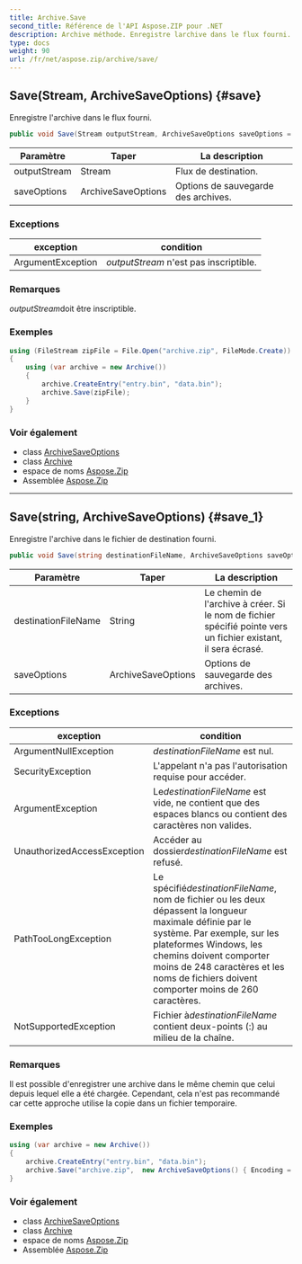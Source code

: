 ```yaml
---
title: Archive.Save
second_title: Référence de l'API Aspose.ZIP pour .NET
description: Archive méthode. Enregistre larchive dans le flux fourni.
type: docs
weight: 90
url: /fr/net/aspose.zip/archive/save/
---
```

## Save(Stream, ArchiveSaveOptions) {#save}

Enregistre l'archive dans le flux fourni.

```csharp
public void Save(Stream outputStream, ArchiveSaveOptions saveOptions = null)
```

| Paramètre | Taper | La description |
| --- | --- | --- |
| outputStream | Stream | Flux de destination. |
| saveOptions | ArchiveSaveOptions | Options de sauvegarde des archives. |

### Exceptions

| exception | condition |
| --- | --- |
| ArgumentException | *outputStream* n'est pas inscriptible. |

### Remarques

*outputStream*doit être inscriptible.

### Exemples

```csharp
using (FileStream zipFile = File.Open("archive.zip", FileMode.Create))
{
    using (var archive = new Archive())
    {
        archive.CreateEntry("entry.bin", "data.bin");
        archive.Save(zipFile);
    }
}
```

### Voir également

* class [ArchiveSaveOptions](../../../aspose.zip.saving/archivesaveoptions/)
* class [Archive](../)
* espace de noms [Aspose.Zip](../../archive/)
* Assemblée [Aspose.Zip](../../../)

---

## Save(string, ArchiveSaveOptions) {#save_1}

Enregistre l'archive dans le fichier de destination fourni.

```csharp
public void Save(string destinationFileName, ArchiveSaveOptions saveOptions = null)
```

| Paramètre | Taper | La description |
| --- | --- | --- |
| destinationFileName | String | Le chemin de l'archive à créer. Si le nom de fichier spécifié pointe vers un fichier existant, il sera écrasé. |
| saveOptions | ArchiveSaveOptions | Options de sauvegarde des archives. |

### Exceptions

| exception | condition |
| --- | --- |
| ArgumentNullException | *destinationFileName* est nul. |
| SecurityException | L'appelant n'a pas l'autorisation requise pour accéder. |
| ArgumentException | Le*destinationFileName* est vide, ne contient que des espaces blancs ou contient des caractères non valides. |
| UnauthorizedAccessException | Accéder au dossier*destinationFileName* est refusé. |
| PathTooLongException | Le spécifié*destinationFileName*, nom de fichier ou les deux dépassent la longueur maximale définie par le système. Par exemple, sur les plateformes Windows, les chemins doivent comporter moins de 248 caractères et les noms de fichiers doivent comporter moins de 260 caractères. |
| NotSupportedException | Fichier à*destinationFileName* contient deux-points (:) au milieu de la chaîne. |

### Remarques

Il est possible d'enregistrer une archive dans le même chemin que celui depuis lequel elle a été chargée. Cependant, cela n'est pas recommandé car cette approche utilise la copie dans un fichier temporaire.

### Exemples

```csharp
using (var archive = new Archive())
{
    archive.CreateEntry("entry.bin", "data.bin");
    archive.Save("archive.zip",  new ArchiveSaveOptions() { Encoding = Encoding.ASCII });
}
```

### Voir également

* class [ArchiveSaveOptions](../../../aspose.zip.saving/archivesaveoptions/)
* class [Archive](../)
* espace de noms [Aspose.Zip](../../archive/)
* Assemblée [Aspose.Zip](../../../)


